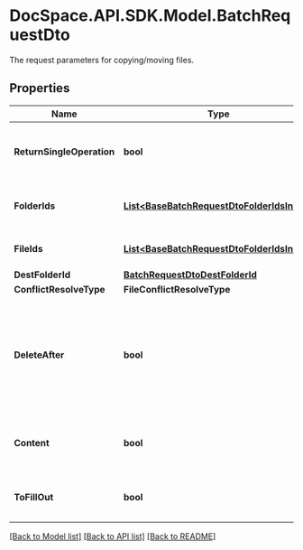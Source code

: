 # DocSpace.API.SDK.Model.BatchRequestDto
The request parameters for copying/moving files.

## Properties

Name | Type | Description | Notes
------------ | ------------- | ------------- | -------------
**ReturnSingleOperation** | **bool** | Specifies whether to return only the current operation | [optional] 
**FolderIds** | [**List&lt;BaseBatchRequestDtoFolderIdsInner&gt;**](BaseBatchRequestDtoFolderIdsInner.md) | The list of folder IDs to be copied/moved. | [optional] 
**FileIds** | [**List&lt;BaseBatchRequestDtoFolderIdsInner&gt;**](BaseBatchRequestDtoFolderIdsInner.md) | The list of file IDs to be copied/moved. | [optional] 
**DestFolderId** | [**BatchRequestDtoDestFolderId**](BatchRequestDtoDestFolderId.md) |  | [optional] 
**ConflictResolveType** | **FileConflictResolveType** |  | [optional] 
**DeleteAfter** | **bool** | Specifies whether to delete the source files/folders after they are moved or copied to the destination folder. | [optional] 
**Content** | **bool** | Specifies whether to copy or move the folder content or not. | [optional] 
**ToFillOut** | **bool** | Specifies whether the file is copied for filling out | [optional] 

[[Back to Model list]](../README.md#documentation-for-models) [[Back to API list]](../README.md#documentation-for-api-endpoints) [[Back to README]](../README.md)

